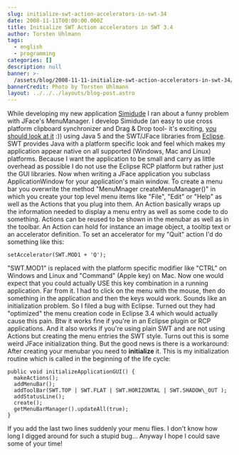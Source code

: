 ```yaml
---
slug: initialize-swt-action-accelerators-in-swt-34
date: 2008-11-11T00:00:00.000Z
title: Initialize SWT Action accelerators in SWT 3.4
author: Torsten Uhlmann
tags:
  - english
  - programming
categories: []
description: null
banner: >-
  /assets/blog/2008-11-11-initialize-swt-action-accelerators-in-swt-34/banner.jpg
bannerCredit: Photo by Torsten Uhlmann
layout: ../../../layouts/blog-post.astro
---
```


While developing my new application [Simidude](http://www.simidude.com) I ran about a funny problem with JFace's MenuManager. I develop Simidude (an easy to use cross platform clipboard synchronizer and Drag & Drop tool- it's exciting, [you should look at it](http://www.simidude.com) :)) using Java 5 and the SWT/JFace libraries from [Eclipse](http://www.eclipse.org). SWT provides Java with a platform specific look and feel which makes my application appear native on all supported (Windows, Mac and Linux) platforms. Because I want the application to be small and carry as little overhead as possible I do not use the Eclipse RCP platform but rather just the GUI libraries. Now when writing a JFace application you subclass ApplicationWindow for your application's main window. To create a menu bar you overwrite the method "MenuMnager createMenuManager()" in which you create your top level menu items like "File", "Edit" or "Help" as well as the Actions that you plug into them. An Action basically wraps up the information needed to display a menu entry as well as some code to do something. Actions can be reused to be shown in the menubar as well as in the toolbar. An Action can hold for instance an image object, a tooltip text or an accelerator definition. To set an accelerator for my "Quit" action I'd do something like this:

```
setAccelerator(SWT.MOD1 + 'Q');
```

"SWT.MOD1" is replaced with the platform specific modifier like "CTRL" on Windows and Linux and "Command" (Apple key) on Mac. Now one would expect that you could actually USE this key combination in a running application. Far from it. I had to click on the menu with the mouse, then do something in the application and then the keys would work. Sounds like an initialization problem. So I filed a bug with Eclipse. Turned out they had "optimized" the menu creation code in Eclipse 3.4 which would actually cause this pain. Btw it works fine if you're in an Eclipse plugin or RCP applications. And it also works if you're using plain SWT and are not using Actions but creating the menu entries the SWT style. Turns out this is some weird JFace initialization thing. But the good news is there is a workaround: After creating your menubar you need to **initialize** it. This is my initialization routine which is called in the beginning of the life cycle:

```
public void initializeApplicationGUI() { 
  makeActions(); 
  addMenuBar(); 
  addToolBar(SWT.TOP | SWT.FLAT | SWT.HORIZONTAL | SWT.SHADOW\_OUT ); 
  addStatusLine(); 
  create(); 
  getMenuBarManager().updateAll(true);
}
```

If you add the last two lines suddenly your menu flies. I don't know how long I digged around for such a stupid bug... Anyway I hope I could save some of your time!
